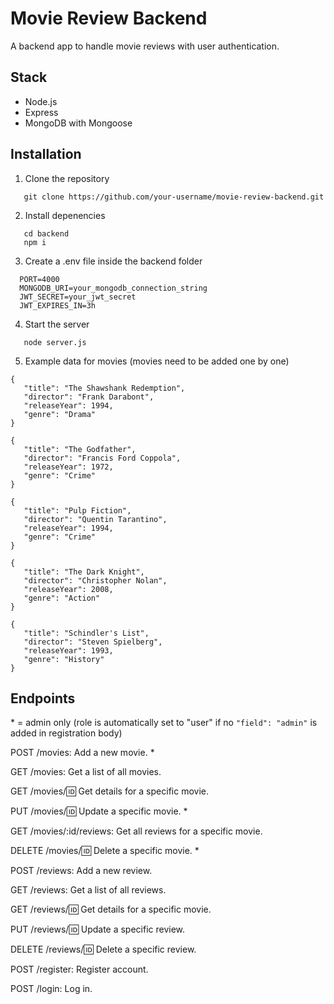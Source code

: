 # Movie Review Backend

A backend app to handle movie reviews with user authentication.

## Stack

- Node.js
- Express
- MongoDB with Mongoose

## Installation

1. Clone the repository

```
   git clone https://github.com/your-username/movie-review-backend.git
```

2. Install depenencies

```
   cd backend
   npm i
```

3. Create a .env file inside the backend folder

```
  PORT=4000
  MONGODB_URI=your_mongodb_connection_string
  JWT_SECRET=your_jwt_secret
  JWT_EXPIRES_IN=3h
```

4. Start the server

```
   node server.js
```

5. Example data for movies (movies need to be added one by one)

```
{
   "title": "The Shawshank Redemption",
   "director": "Frank Darabont",
   "releaseYear": 1994,
   "genre": "Drama"
}

{
   "title": "The Godfather",
   "director": "Francis Ford Coppola",
   "releaseYear": 1972,
   "genre": "Crime"
}

{
   "title": "Pulp Fiction",
   "director": "Quentin Tarantino",
   "releaseYear": 1994,
   "genre": "Crime"
}

{
   "title": "The Dark Knight",
   "director": "Christopher Nolan",
   "releaseYear": 2008,
   "genre": "Action"
}

{
   "title": "Schindler's List",
   "director": "Steven Spielberg",
   "releaseYear": 1993,
   "genre": "History"
}
```

## Endpoints

\* = admin only (role is automatically set to "user" if no `"field": "admin"` is added in registration body)

POST /movies: Add a new movie. \*

GET /movies: Get a list of all movies.

GET /movies/:id: Get details for a specific movie.

PUT /movies/:id: Update a specific movie. \*

GET /movies/:id/reviews: Get all reviews for a specific movie.

DELETE /movies/:id: Delete a specific movie. \*

POST /reviews: Add a new review.

GET /reviews: Get a list of all reviews.

GET /reviews/:id: Get details for a specific movie.

PUT /reviews/:id: Update a specific review.

DELETE /reviews/:id: Delete a specific review.

POST /register: Register account.

POST /login: Log in.
